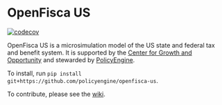 # OpenFisca US

[![codecov](https://codecov.io/gh/PolicyEngine/openfisca-us/branch/master/graph/badge.svg?token=BLoCjCf5Qr)](https://codecov.io/gh/PolicyEngine/openfisca-us)

OpenFisca US is a microsimulation model of the US state and federal tax and benefit system.
It is supported by the [Center for Growth and Opportunity](https://thecgo.org) and stewarded by [PolicyEngine](https://policyengine.org).

To install, run `pip install git+https://github.com/policyengine/openfisca-us`.

To contribute, please see the [wiki](https://github.com/PolicyEngine/openfisca-us/wiki).
